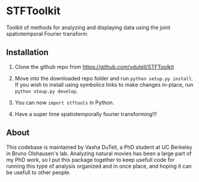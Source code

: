 # STFToolkit
Toolkit of methods for analyzing and displaying data using the joint spatiotemporal Fourier transform.

## Installation

1. Clone the github repo from https://github.com/vdutell/STFToolkit

2. Move into the downloaded repo folder and run `python setup.py install`. If you wish to install using symbolics links to make changes in-place, run `python steup.py develop`.

3. You can now `import stftools` in Python.

4. Have a super time spatiotemporally fourier transforming!!!

## About
This codebase is maintained by Vasha DuTell, a PhD student at UC Berkeley in Bruno Olshausen's lab. Analyzing natural movies has been a large part of my PhD work, so I put this package together to keep usefull code for running this type of analysis organized and in once place, and hoping it can be usefull to other people. 

